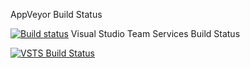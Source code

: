 AppVeyor Build Status 

[![Build status](https://ci.appveyor.com/api/projects/status/cunmdieg60l5c4j8?svg=true)](https://ci.appveyor.com/project/TheFeedBackNetwork/thefeedbacknetworkapi)
Visual Studio Team Services Build Status 

[![VSTS Build Status](https://thefeedbacknetwork.visualstudio.com/_apis/public/build/definitions/877e046c-8c66-4487-b6f0-c1873436af8d/1/badge)](https://github.com/TheFeedBackNetwork/TheFeedbackNetworkApi)
